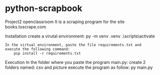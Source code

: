 # python-scrapbook
 Project2 openclassroom
It is a scraping program for the site books.toscrape.com

Installation
    create a virutal environment:
        py -m venv .venv
        .\scripts\activate
        
    In the virtual environment, paste the file requirements.txt and execute the following command:
        pip install -r requirements.txt

Execution
    In the folder where you paste the program main.py:
        create 2 folders named: csv and picture
        execute the program as follow:
            py main.py

